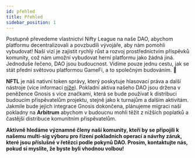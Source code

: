 ```yaml
---
id: přehled
title: Přehled
sidebar_position: 1
---
```


Postupně převedeme vlastnictví Nifty League na naše DAO, abychom platformu decentralizovali a povzbudili vývojáře, aby nám pomohli vybudovat! Naší vizí je zajistit rychlý růst a rozvoj prostřednictvím příspěvků komunity, což nám umožní vybudovat herní platformu jako žádná jiná. Jednoduše řečeno, DAO jsou budoucnost. Vidíme pouze jednu cestu, jak se stát přední světovou platformou GameFi, a to společným budováním. 💜

**NFTL** je náš nativní token správy, který poskytuje hlasovací práva a další nástroje (více informací [níže](https://nifty-league.com/about#nftl)). Pokladní aktiva našeho DAO jsou držena v peněžence Gnosis s více značkami, která se bude používat k distribuci budoucím přispěvatelům projektu, stejně jako k turnajům a dalším aktivitám. Jakmile bude jejich integrace Gnosis dokončena, plánujeme migraci naší pokladny na **Arbitrum** abychom v budoucnu mohli těžit z nižších poplatků a častější distribuce komunitním přispěvatelům.

**Aktivně hledáme významné členy naší komunity, kteří by se připojili k našemu multi-sig výboru pro řízení pokladních operací a návrhy záruk, které jsou příslušné v řetězci podle pokynů DAO. Prosím, kontaktujte nás, pokud si myslíte, že byste byli vhodnou volbou!**
